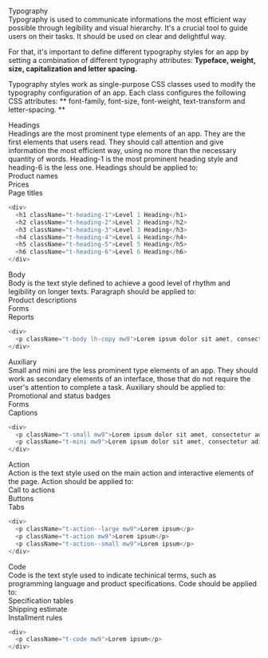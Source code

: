 <div class="f2 c-on-base pv5">Typography</div>
Typography is used to communicate informations the most efficient way possible through legibility and visual hierarchy. It's a crucial tool to guide users on their tasks. It should be used on clear and delightful way. 

For that, it's important to define different typography styles for an app by setting a combination of different typography attributes: **Typeface, weight, size, capitalization and letter spacing.**

Typography styles work as single-purpose CSS classes used to modify the typography configuration of an app. Each class configures the following CSS attributes: ** font-family, font-size, font-weight, text-transform and letter-spacing. **

<!-- Headings -->
<div class="flex mt7 mb3">
    <div class="f3 fw5 c-on-base mv0 mr5 pv3">Headings</div>
</div>
Headings are the most prominent type elements of an app. They are the first elements that users read. They should call attention and give information the most efficient way, using no more than the necessary quantity of words. Heading-1 is the most prominent heading style and heading-6 is the less one. Headings should be applied to:

<div class="pa3 br2 bg-muted-5 c-on-muted-5 mb5 dib mr5">Product names</div>
<div class="pa3 br2 bg-muted-5 c-on-muted-5 mb5 dib mr5">Prices</div>
<div class="pa3 br2 bg-muted-5 c-on-muted-5 mb5 dib mr5">Page titles</div>

```js
<div>
  <h1 className="t-heading-1">Level 1 Heading</h1>
  <h2 className="t-heading-2">Level 2 Heading</h2>
  <h3 className="t-heading-3">Level 3 Heading</h3>
  <h4 className="t-heading-4">Level 4 Heading</h4>
  <h5 className="t-heading-5">Level 5 Heading</h5>
  <h6 className="t-heading-6">Level 6 Heading</h6>
</div>
```

<!-- Body -->
<div class="flex mt7 mb3">
    <div class="f3 fw5 c-on-base mv0 mr5 pv3">Body</div>
</div>
Body is the text style defined to achieve a good level of rhythm and legibility on longer texts. Paragraph should be applied to:

<div class="pa3 br2 bg-muted-5 c-on-muted-5 mb5 dib mr5">Product descriptions </div>
<div class="pa3 br2 bg-muted-5 c-on-muted-5 mb5 dib mr5">Forms</div>
<div class="pa3 br2 bg-muted-5 c-on-muted-5 mb5 dib">Reports</div>

```js
<div>
  <p className="t-body lh-copy mw9">Lorem ipsum dolor sit amet, consectetur adipiscing elit, sed do eiusmod tempor incididunt ut labore et dolore magna aliqua. Ut enim ad minim veniam, quis nostrud exercitation ullamco laboris nisi ut aliquip ex ea commodo consequat. Duis aute irure dolor in reprehenderit in voluptate velit esse cillum dolore eu fugiat nulla pariatur. </p>
</div>
```
<!-- Auxiliary -->
<div class="flex mt7 mb3">
    <div class="f3 fw5 c-on-base mv0 mr5 pv3">Auxiliary</div>
</div>
Small and mini are the less prominent type elements of an app. They should work as secondary elements of an interface, those that do not require the user's attention to complete a task. Auxiliary should be applied to:

<div class="pa3 br2 bg-muted-5 c-on-muted-5 mb5 dib mr5">Promotional and status badges</div>
<div class="pa3 br2 bg-muted-5 c-on-muted-5 mb5 dib mr5">Forms</div>
<div class="pa3 br2 bg-muted-5 c-on-muted-5 mb5 dib">Captions</div>

```js
<div>
  <p className="t-small mw9">Lorem ipsum dolor sit amet, consectetur adipiscing elit.</p>
  <p className="t-mini mw9">Lorem ipsum dolor sit amet, consectetur adipiscing elit.</p>
</div>
```

<!-- Action -->
<div class="flex mt7 mb3">
    <div class="f3 fw5 c-on-base mv0 mr5 pv3">Action</div>
</div>
Action is the text style used on the main action and interactive elements of the page. Action should be applied to:

<div class="pa3 br2 bg-muted-5 c-on-muted-5 mb5 dib mr5">Call to actions</div>
<div class="pa3 br2 bg-muted-5 c-on-muted-5 mb5 dib mr5">Buttons</div>
<div class="pa3 br2 bg-muted-5 c-on-muted-5 mb5 dib">Tabs</div>

```js
<div>
  <p className="t-action--large mw9">Lorem ipsum</p>
  <p className="t-action mw9">Lorem ipsum</p>
  <p className="t-action--small mw9">Lorem ipsum</p>
</div>
```

<!-- Code -->
<div class="flex mt7 mb3">
    <div class="f3 fw5 c-on-base mv0 mr5 pv3">Code</div>
</div>
Code is the text style used to indicate techinical terms, such as programming language and product specifications. Code should be applied to:

<div class="pa3 br2 bg-muted-5 c-on-muted-5 mb5 dib mr5">Specification tables</div>
<div class="pa3 br2 bg-muted-5 c-on-muted-5 mb5 dib mr5">Shipping estimate</div>
<div class="pa3 br2 bg-muted-5 c-on-muted-5 mb5 dib">Installment rules</div>

```js
<div>
  <p className="t-code mw9">Lorem ipsum</p>
</div>
```
